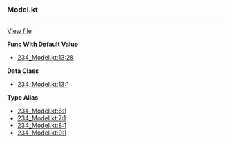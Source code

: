 ### Model.kt
---
[View file](../../precision_analyzed/234_Model.kt)

**Func With Default Value**

 - [234_Model.kt:13:28](../../precision_analyzed/234_Model.kt#L13)

**Data Class**

 - [234_Model.kt:13:1](../../precision_analyzed/234_Model.kt#L13)

**Type Alias**

 - [234_Model.kt:6:1](../../precision_analyzed/234_Model.kt#L6)
 - [234_Model.kt:7:1](../../precision_analyzed/234_Model.kt#L7)
 - [234_Model.kt:8:1](../../precision_analyzed/234_Model.kt#L8)
 - [234_Model.kt:9:1](../../precision_analyzed/234_Model.kt#L9)
